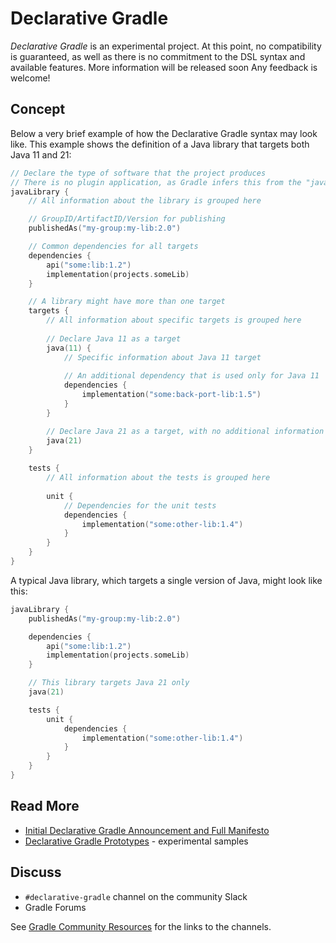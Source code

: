 # Declarative Gradle

_Declarative Gradle_ is an experimental project.
At this point, no compatibility is guaranteed,
as well as there is no commitment to the DSL syntax
and available features.
More information will be released soon
Any feedback is welcome!

<!-- TODO: Add project manifesto -->

## Concept

Below a very brief example of how the Declarative Gradle syntax may look like. This example shows the definition of a Java library that targets both Java 11 and 21:

```kotlin
// Declare the type of software that the project produces
// There is no plugin application, as Gradle infers this from the "javaLibrary" type definition
javaLibrary {
    // All information about the library is grouped here

    // GroupID/ArtifactID/Version for publishing
    publishedAs("my-group:my-lib:2.0")

    // Common dependencies for all targets
    dependencies {
        api("some:lib:1.2")
        implementation(projects.someLib)
    }

    // A library might have more than one target
    targets {
        // All information about specific targets is grouped here
        
        // Declare Java 11 as a target
        java(11) {
            // Specific information about Java 11 target
            
            // An additional dependency that is used only for Java 11
            dependencies {
                implementation("some:back-port-lib:1.5")
            }
        }

        // Declare Java 21 as a target, with no additional information
        java(21)
    }
    
    tests {
        // All information about the tests is grouped here
        
        unit {
            // Dependencies for the unit tests
            dependencies {
                implementation("some:other-lib:1.4")
            }
        }
    }
}
```

A typical Java library, which targets a single version of Java, might look like this:

```kotlin
javaLibrary {
    publishedAs("my-group:my-lib:2.0")

    dependencies {
        api("some:lib:1.2")
        implementation(projects.someLib)
    }

    // This library targets Java 21 only
    java(21)

    tests {
        unit {
            dependencies {
                implementation("some:other-lib:1.4")
            }
        }
    }
}
```

## Read More

- [Initial Declarative Gradle Announcement and Full Manifesto](https://blog.gradle.org/declarative-gradle)
- [Declarative Gradle Prototypes](https://github.com/gradle/declarative-prototypes) - experimental samples

## Discuss

- `#declarative-gradle` channel on the community Slack
- Gradle Forums

See [Gradle Community Resources](https://gradle.org/resources/) for the links to the channels.

